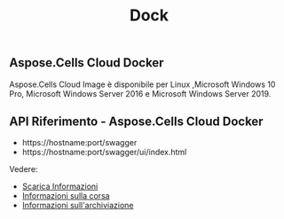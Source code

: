 ﻿---
title: Dock
second_title: Aspose.Cells Cloud Documen
type: docs
url: /it/docker-developer-guide/
aliases: [/docker/]
description: Aspose.Cells Nuvola
weight: 30
---
## Aspose.Cells Cloud Docker

 Aspose.Cells Cloud Image è disponibile per Linux ,Microsoft Windows 10 Pro, Microsoft Windows Server 2016 e Microsoft Windows Server 2019.



## API Riferimento - Aspose.Cells Cloud Docker

- https://hostname:port/swagger
- https://hostname:port/swagger/ui/index.html

Vedere:
- [Scarica Informazioni](/cells/it/docker/downloads/) 
- [Informazioni sulla corsa](/cells/it/docker/run/) 
- [Informazioni sull'archiviazione](/cells/it/docker/storage/) 
